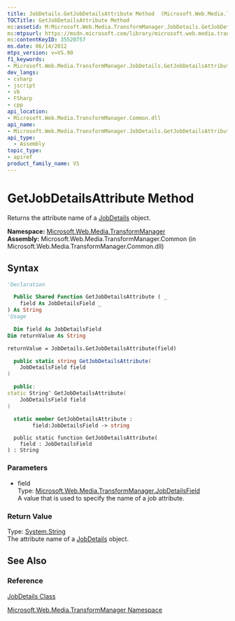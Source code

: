 ```yaml
---
title: JobDetails.GetJobDetailsAttribute Method  (Microsoft.Web.Media.TransformManager)
TOCTitle: GetJobDetailsAttribute Method
ms:assetid: M:Microsoft.Web.Media.TransformManager.JobDetails.GetJobDetailsAttribute(Microsoft.Web.Media.TransformManager.JobDetailsField)
ms:mtpsurl: https://msdn.microsoft.com/library/microsoft.web.media.transformmanager.jobdetails.getjobdetailsattribute(v=VS.90)
ms:contentKeyID: 35520757
ms.date: 06/14/2012
mtps_version: v=VS.90
f1_keywords:
- Microsoft.Web.Media.TransformManager.JobDetails.GetJobDetailsAttribute
dev_langs:
- csharp
- jscript
- vb
- FSharp
- cpp
api_location:
- Microsoft.Web.Media.TransformManager.Common.dll
api_name:
- Microsoft.Web.Media.TransformManager.JobDetails.GetJobDetailsAttribute
api_type:
  - Assembly
topic_type:
- apiref
product_family_name: VS
---
```


# GetJobDetailsAttribute Method

Returns the attribute name of a [JobDetails](jobdetails-class-microsoft-web-media-transformmanager.md) object.

**Namespace:**  [Microsoft.Web.Media.TransformManager](microsoft-web-media-transformmanager-namespace.md)  
**Assembly:**  Microsoft.Web.Media.TransformManager.Common (in Microsoft.Web.Media.TransformManager.Common.dll)

## Syntax

```vb
'Declaration

  Public Shared Function GetJobDetailsAttribute ( _
    field As JobDetailsField _
) As String
'Usage

  Dim field As JobDetailsField
Dim returnValue As String

returnValue = JobDetails.GetJobDetailsAttribute(field)
```

```csharp
  public static string GetJobDetailsAttribute(
    JobDetailsField field
)
```

```cpp
  public:
static String^ GetJobDetailsAttribute(
    JobDetailsField field
)
```

``` fsharp
  static member GetJobDetailsAttribute : 
        field:JobDetailsField -> string 
```

```jscript
  public static function GetJobDetailsAttribute(
    field : JobDetailsField
) : String
```

### Parameters

  - field  
    Type: [Microsoft.Web.Media.TransformManager.JobDetailsField](jobdetailsfield-enumeration-microsoft-web-media-transformmanager.md)  
    A value that is used to specify the name of a job attribute.  

### Return Value

Type: [System.String](https://msdn.microsoft.com/library/s1wwdcbf)  
The attribute name of a [JobDetails](jobdetails-class-microsoft-web-media-transformmanager.md) object.  

## See Also

### Reference

[JobDetails Class](jobdetails-class-microsoft-web-media-transformmanager.md)

[Microsoft.Web.Media.TransformManager Namespace](microsoft-web-media-transformmanager-namespace.md)
